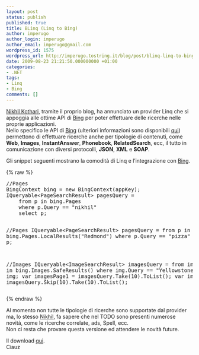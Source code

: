 ```yaml
---
layout: post
status: publish
published: true
title: BLinq (Linq to Bing)
author: imperugo
author_login: imperugo
author_email: imperugo@gmail.com
wordpress_id: 1575
wordpress_url: http://imperugo.tostring.it/blog/post/blinq-linq-to-bing/
date: 2009-08-23 21:21:50.000000000 +01:00
categories:
- .NET
tags:
- Linq
- Bing
comments: []
---
```

<p><a href="http://www.nikhilk.net">Nikhil Kothari</a>, tramite il proprio blog, ha annunciato un provider Linq che si appoggia alle ottime API di <a href="http://www.bing.com">Bing</a> per poter effettuare delle ricerche nelle proprie applicazioni.    <br />
Nello specifico le API di <a href="http://www.bing.com">Bing</a> (ulteriori informazioni sono disponibili <a href="http://www.bing.com/developers">qui</a>) permettono di effettuare ricerche anche per tipologie di contenuti, come <strong>Web</strong>, <strong>Images</strong>, <strong>InstantAnswer</strong>, <strong>Phonebook</strong>, <strong>RelatedSearch</strong>, ecc, il tutto in comunicazione con diversi protocolli, <strong>JSON</strong>, <strong>XML</strong> e <strong>SOAP</strong>.</p>
<p>Gli snippet seguenti mostrano la comodit&agrave; di Linq e l&rsquo;integrazione con <a href="http://www.bing.com">Bing</a>.</p>
{% raw %}<pre class="brush: csharp; ruler: true;">
//Pages
BingContext bing = new BingContext(appKey);
IQueryable&lt;PageSearchResult&gt; pagesQuery =
    from p in bing.Pages
    where p.Query == &quot;nikhil&quot;
    select p;

//Pages
IQueryable&lt;PageSearchResult&gt; pagesQuery =
    from p in bing.Pages.LocalResults(&quot;Redmond&quot;)
    where p.Query == &quot;pizza&quot;
    select p;

//Images
IQueryable&lt;ImageSearchResult&gt; imagesQuery =
    from img in bing.Images.SafeResults()
    where img.Query == &quot;Yellowstone&quot;
    select img;
var imagesPage1 = imagesQuery.Take(10).ToList();
var imagesPage2 = imagesQuery.Skip(10).Take(10).ToList();</pre>{% endraw %}
<p>Al momento non tutte le tipologie di ricerche sono supportate dal provider ma, lo stesso <a title="Nikhil Kothari" href="http://www.nikhilk.net" rel="nofollow" target="_blank">Nikhil</a>, fa sapere che nel TODO sono presenti numerose novit&agrave;, come le ricerche correlate, ads, Spell, ecc.  <br />
Non ci resta che provare questa versione ed attendere le novit&agrave; future.</p>
<p>Il download <a href="http://www.nikhilk.net/Content/Posts/BLinq/BLinq.zip">qui</a>.    <br />
Ciauz</p>
